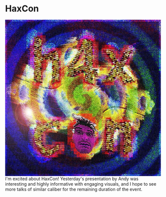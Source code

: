 # HaxCon

<img align="right" src="logo.jpg">
I'm excited about HaxCon! Yesterday's presentation by Andy was interesting and highly informative with engaging visuals, and I hope to see more talks of similar caliber for the remaining duration of the event.
